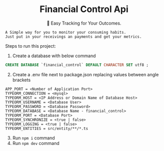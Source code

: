 
<h1 align="center">Financial Control Api</h1>
<p align="center">🚀 Easy Tracking for Your Outcomes.</p>

    A Simple way for you to monitor your consuming habits.
    Just put in your receivings an payments and get your metrics.


Steps to run this project:

1. Create a database with below command
```sql
CREATE DATABASE `financial_control` DEFAULT CHARACTER SET utf8 ;
```
2. Create a .env file next to package.json replacing values between angle brackets
```
APP_PORT = <Number of Application Port>
TYPEORM_CONNECTION = <mysql>
TYPEORM_HOST = <IP Address or Domain Name of Database Host>
TYPEORM_USERNAME = <Database User>
TYPEORM_PASSWORD = <Database Password>
TYPEORM_DATABASE = <Database Name - financial_control>
TYPEORM_PORT = <Database Port>
TYPEORM_SYNCHRONIZE = <true | false>
TYPEORM_LOGGING = <true | false>
TYPEORM_ENTITIES = src/entity/**/*.ts
```

3. Run `npm i` command
4. Run `npm dev` command

